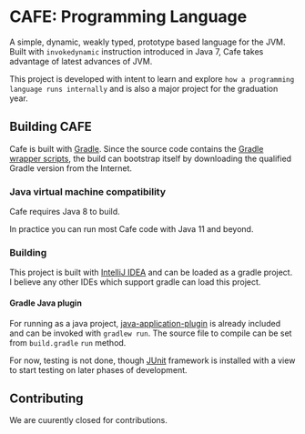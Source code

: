 # CAFE: Programming Language
A simple, dynamic, weakly typed, prototype based language for the JVM.
Built with `invokedynamic` instruction introduced in Java 7, Cafe takes advantage of latest advances of JVM.

This project is developed with intent to learn and explore `how a programming language runs internally` and is also a major project for the graduation year.

## Building CAFE
Cafe is built with [Gradle](https://gradle.org).
Since the source code contains the [Gradle wrapper scripts](https://docs.gradle.org/current/userguide/gradle_wrapper.html),
the build can bootstrap itself by downloading the qualified Gradle version from the Internet.

### Java virtual machine compatibility

Cafe requires Java 8 to build.

In practice you can run most Cafe code with Java 11 and beyond.

### Building

This project is built with [IntelliJ IDEA](https://www.jetbrains.com/idea/) and can be loaded as a gradle project. I believe any other IDEs which support gradle can load this project.

#### Gradle Java plugin

For running as a java project, [java-application-plugin](https://docs.gradle.org/current/userguide/java_plugin.html) is already included and can be invoked with `gradlew run`.
The source file to compile can be set from `build.gradle` `run` method.

For now, testing is not done, though [JUnit](https://junit.org/) framework is installed with a view to start testing on later phases of development.

## Contributing

We are cuurently closed for contributions.